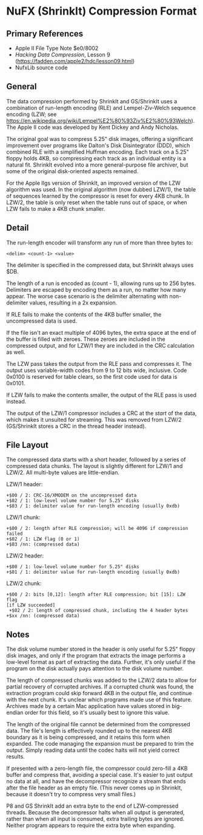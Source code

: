 ﻿# NuFX (ShrinkIt) Compression Format #

## Primary References ##

- Apple II File Type Note $e0/8002
- _Hacking Data Compression_, Lesson 9 (https://fadden.com/apple2/hdc/lesson09.html)
- NufxLib source code

## General ##

The data compression performed by ShrinkIt and GS/ShrinkIt uses a combination of run-length
encoding (RLE) and Lempel-Ziv-Welch sequence encoding (LZW; see
https://en.wikipedia.org/wiki/Lempel%E2%80%93Ziv%E2%80%93Welch).  The Apple II code was developed
by Kent Dickey and Andy Nicholas.

The original goal was to compress 5.25" disk images, offering a significant improvement over
programs like Dalton's Disk Disintegrator (DDD), which combined RLE with a simplified Huffman
encoding.  Each track on a 5.25" floppy holds 4KB, so compressing each track as an individual
entity is a natural fit.  ShrinkIt evolved into a more general-purpose file archiver, but some
of the original disk-oriented aspects remained.

For the Apple IIgs version of ShrinkIt, an improved version of the LZW algorithm was used.
In the original algorithm (now dubbed LZW/1), the table of sequences learned by the compressor
is reset for every 4KB chunk.  In LZW/2, the table is only reset when the table runs out of
space, or when LZW fails to make a 4KB chunk smaller.

## Detail ##

The run-length encoder will transform any run of more than three bytes to:

  `<delim> <count-1> <value>`

The delimiter is specified in the compressed data, but ShrinkIt always uses $DB.

The length of a run is encoded as (count - 1), allowing runs up to 256 bytes.  Delimiters
are escaped by encoding them as a run, no matter how many appear.  The worse case scenario
is the delimiter alternating with non-delimiter values, resulting in a 2x expansion.

If RLE fails to make the contents of the 4KB buffer smaller, the uncompressed data is used.

If the file isn't an exact multiple of 4096 bytes, the extra space at the end of the buffer
is filled with zeroes.  These zeroes are included in the compressed output, and for LZW/1 they
are included in the CRC calculation as well.

The LZW pass takes the output from the RLE pass and compresses it.  The output uses
variable-width codes from 9 to 12 bits wide, inclusive.  Code 0x0100 is reserved for table
clears, so the first code used for data is 0x0101.

If LZW fails to make the contents smaller, the output of the RLE pass is used instead.

The output of the LZW/1 compressor includes a CRC at the *start* of the data, which makes it
unsuited for streaming.  This was removed from LZW/2 (GS/ShrinkIt stores a CRC in the thread
header instead).

## File Layout ##

The compressed data starts with a short header, followed by a series of compressed data chunks.
The layout is slightly different for LZW/1 and LZW/2.  All multi-byte values are little-endian.

LZW/1 header:
```
+$00 / 2: CRC-16/XMODEM on the uncompressed data
+$02 / 1: low-level volume number for 5.25" disks
+$03 / 1: delimiter value for run-length encoding (usually 0xdb)
```

LZW/1 chunk:
```
+$00 / 2: length after RLE compression; will be 4096 if compression failed
+$02 / 1: LZW flag (0 or 1)
+$03 /nn: (compressed data)
```

LZW/2 header:
```
+$00 / 1: low-level volume number for 5.25" disks
+$01 / 1: delimiter value for run-length encoding (usually 0xdb)
```

LZW/2 chunk:
```
+$00 / 2: bits [0,12]: length after RLE compression; bit [15]: LZW flag
[if LZW succeeded]
 +$02 / 2: length of compressed chunk, including the 4 header bytes
+$xx /nn: (compressed data)
```

## Notes ##

The disk volume number stored in the header is only useful for 5.25" floppy disk images, and
only if the program that extracts the image performs a low-level format as part of extracting
the data.  Further, it's only useful if the program on the disk actually pays attention to
the disk volume number.

The length of compressed chunks was added to the LZW/2 data to allow for partial recovery of
corrupted archives.  If a corrupted chunk was found, the extraction program could skip forward
4KB in the output file, and continue with the next chunk.  It's unclear which programs made
use of this feature.  Archives made by a certain Mac application have values stored in big-endian
order for this field, so it's usually best to ignore this value.

The length of the original file cannot be determined from the compressed data.  The file's
length is effectively rounded up to the nearest 4KB boundary as it is being compressed, and it
retains this form when expanded.  The code managing the expansion must be prepared to trim the
output.  Simply reading data until the codec halts will not yield correct results.

If presented with a zero-length file, the compressor could zero-fill a 4KB buffer and compress
that, avoiding a special case.  It's easier to just output no data at all, and have the
decompressor recognize a stream that ends after the file header as an empty file.  (This never
comes up in ShrinkIt, because it doesn't try to compress very small files.)

P8 and GS ShrinkIt add an extra byte to the end of LZW-compressed threads.  Because the
decompressor halts when all output is generated, rather than when all input is consumed, extra
trailing bytes are ignored.  Neither program appears to require the extra byte when expanding.
